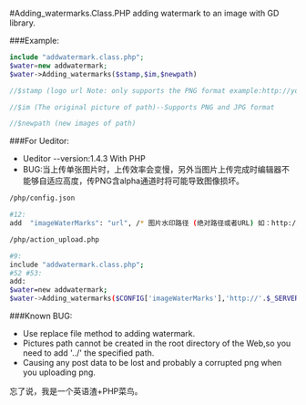 #Adding_watermarks.Class.PHP
adding watermark to an image with GD library.

###Example:
```php
include "addwatermark.class.php";
$water=new addwatermark;
$water->Adding_watermarks($stamp,$im,$newpath)

//$stamp (logo url Note: only supports the PNG format example:http://yourdomain.com/images/logo.png) 

//$im (The original picture of path)--Supports PNG and JPG format

//$newpath (new images of path)
```

###For Ueditor:
* Ueditor --version:1.4.3 With PHP
* BUG:当上传单张图片时，上传效率会变慢，另外当图片上传完成时编辑器不能够自适应高度，传PNG含alpha通道时将可能导致图像损坏。

```bash
/php/config.json

#12:
add  "imageWaterMarks": "url", /* 图片水印路径 (绝对路径或者URL) 如：http://yourdomain.com/images/logo.png 水印必须为PNG格式 */

/php/action_upload.php

#9:
include "addwatermark.class.php";
#52 #53:
add:
$water=new addwatermark;
$water->Adding_watermarks($CONFIG['imageWaterMarks'],'http://'.$_SERVER['SERVER_NAME'].$up->getFileInfo()['url'],'../../../'.substr($up->getFileInfo()['url'],1));
```

###Known BUG:
* Use replace file method to adding watermark.
* Pictures path cannot be created in the root directory of the Web,so you need to add '../' the specified path.
* Causing any post data to be lost and probably a corrupted png when you uploading png.

忘了说，我是一个英语渣+PHP菜鸟。
